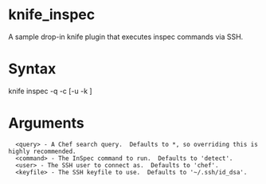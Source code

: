 # knife_inspec
A sample drop-in knife plugin that executes inspec commands via SSH.

# Syntax
knife inspec -q <query> -c <command> [-u <user> -k <keyfile>]
  
# Arguments
```
  <query> - A Chef search query.  Defaults to *, so overriding this is highly recommended.
  <command> - The InSpec command to run.  Defaults to 'detect'.
  <user> - The SSH user to connect as.  Defaults to 'chef'.
  <keyfile> - The SSH keyfile to use.  Defaults to '~/.ssh/id_dsa'.
```

